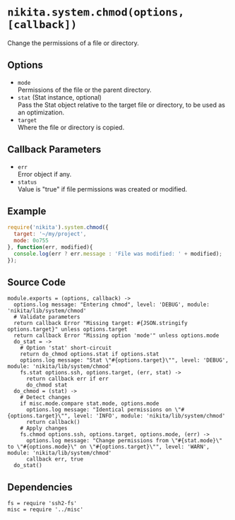 
# `nikita.system.chmod(options, [callback])`

Change the permissions of a file or directory.

## Options

* `mode`   
  Permissions of the file or the parent directory.   
* `stat` (Stat instance, optional)   
  Pass the Stat object relative to the target file or directory, to be
  used as an optimization.     
* `target`   
  Where the file or directory is copied.   

## Callback Parameters

* `err`   
  Error object if any.   
* `status`   
  Value is "true" if file permissions was created or modified.   

## Example

```js
require('nikita').system.chmod({
  target: '~/my/project',
  mode: 0o755
}, function(err, modified){
  console.log(err ? err.message : 'File was modified: ' + modified);
});
```

## Source Code

    module.exports = (options, callback) ->
      options.log message: "Entering chmod", level: 'DEBUG', module: 'nikita/lib/system/chmod'
      # Validate parameters
      return callback Error "Missing target: #{JSON.stringify options.target}" unless options.target
      return callback Error "Missing option 'mode'" unless options.mode
      do_stat = ->
        # Option 'stat' short-circuit
        return do_chmod options.stat if options.stat
        options.log message: "Stat \"#{options.target}\"", level: 'DEBUG', module: 'nikita/lib/system/chmod'
        fs.stat options.ssh, options.target, (err, stat) ->
          return callback err if err
          do_chmod stat
      do_chmod = (stat) ->
        # Detect changes
        if misc.mode.compare stat.mode, options.mode
          options.log message: "Identical permissions on \"#{options.target}\"", level: 'INFO', module: 'nikita/lib/system/chmod'
          return callback()
        # Apply changes
        fs.chmod options.ssh, options.target, options.mode, (err) ->
          options.log message: "Change permissions from \"#{stat.mode}\" to \"#{options.mode}\" on \"#{options.target}\"", level: 'WARN', module: 'nikita/lib/system/chmod'
          callback err, true
      do_stat()

## Dependencies

    fs = require 'ssh2-fs'
    misc = require '../misc'
